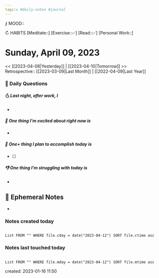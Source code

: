 ```yaml
---
tags:: #daily-notes #journal
---
```


⨑ MOOD::

↻ HABITS
[Meditate::]
[Exercise::✅]
[Read::✅]
[Personal Work::]

# Sunday, April 09, 2023

\<\< [[2023-04-08|Yesterday]] | [[2023-04-10|Tomorrow]] >>
Retrospective:: [[2023-03-09|Last Month]] | [[2022-04-09|Last Year]]

### 📅 Daily Questions

##### 🌜 Last night, after work, I

-

##### 🙌 One thing I'm excited about right now is

-

##### 🚀 One+ thing I plan to accomplish today is

- [ ]

##### 👎 One thing I'm struggling with today is

-

## 📝 Ephemeral Notes

-

### Notes created today

```dataview

List FROM "" WHERE file.cday = date("2023-04-12") SORT file.ctime asc

```

### Notes last touched today

```dataview

List FROM "" WHERE file.mday = date("2023-04-12") SORT file.mtime asc

```

created: 2023-01-16 11:50
